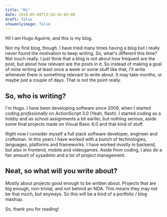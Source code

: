 ```yaml
---
title: "Hi"
date: 2018-05-08T13:54:36-05:00
draft: false
showonlyimage: false
---
```


Hi! I am Hugo Aguirre, and this is my blog. 

Not my first blog, though. I have tried many times having a blog but I really never found the motivation to keep writing. So, what's different this time? Not much really. I just think that a blog is not about how frequent are the post, but about how relevant are the posts in it. So instead of making a goal of mine writing at least once a week or some stuff like that, I'll write whenever there is something relevant to write about. It may take months, or maybe just a couple of days. That is not the point really. 

## So, who is writing?

I'm Hugo. I have been developing software since 2009, when I started coding _profesionally_ on ActionScript 3.0 (Yeah, flash). I started coding as a hobby and as school assignments a bit earlier, but nothing serious, aside some final projects made on Visual Basic 6.0 and that kind of stuff.

Right now I consider myself a full stack software developer, engineer and craftsman. In this years I have worked with a bunch of technologies, languages, platforms and frameworks. I have worked mostly in backend, but also in frontend, mobile and videogames. Aside from coding, I also do a fair amount of sysadmin and a lot of project management.

## Neat, so what will you write about?

Mostly about projects good enough to be written about. Projects that are big enough, non-trivial, and not behind an NDA. This means they may not be that much, but anyways. So this will be a kind of a portfolio / blog mashup.

So, thank you for reading!